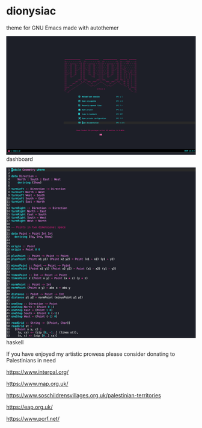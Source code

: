 # dionysiac
theme for GNU Emacs made with autothemer 

![theme dashboard](/assets/dashboard.png)
dashboard


![haskell dashboard](/assets/haskell.png)
haskell



If you have enjoyed my artistic prowess please consider donating to Palestinians in need 

https://www.interpal.org/

https://www.map.org.uk/

https://www.soschildrensvillages.org.uk/palestinian-territories

https://eap.org.uk/

https://www.pcrf.net/
